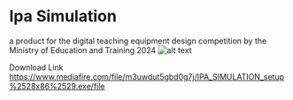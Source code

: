 # Ipa Simulation
 a product for the digital teaching equipment design competition by the Ministry of Education and Training 2024
![alt text](https://cdn.discordapp.com/attachments/1112222805690425405/1257997378615775303/Screenshot_2024-07-01_174127.png?ex=668670db&is=66851f5b&hm=fde192a70fa93eacfe0b23afef170561a4e51808171e85f2d1b8885faef06fb8&)

Download Link
https://www.mediafire.com/file/m3uwdut5gbd0g7j/IPA_SIMULATION_setup%2528x86%2529.exe/file
